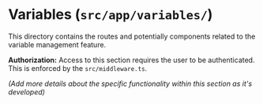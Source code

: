 # Variables (`src/app/variables/`)

This directory contains the routes and potentially components related to the variable management feature.

**Authorization:** Access to this section requires the user to be authenticated. This is enforced by the `src/middleware.ts`.

*(Add more details about the specific functionality within this section as it's developed)* 